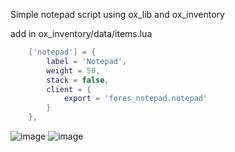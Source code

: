Simple notepad script using ox_lib and ox_inventory


add in ox_inventory/data/items.lua
```lua
	['notepad'] = {
		label = 'Notepad',
		weight = 50,
		stack = false,
		client = {
			export = 'fores_notepad.notepad'
		}
	},
```
![image](https://user-images.githubusercontent.com/64091692/207100315-4e133877-f931-4c08-84fb-d66159e43e34.png)
![image](https://user-images.githubusercontent.com/64091692/207100353-fdfe7462-a7a7-4b70-aa85-809605d4ea09.png)
